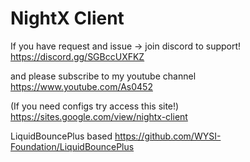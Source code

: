# NightX Client
If you have request and issue -> join discord to support!
https://discord.gg/SGBccUXFKZ

and please subscribe to my youtube channel
https://www.youtube.com/As0452

(If you need configs try access this site!)
https://sites.google.com/view/nightx-client

LiquidBouncePlus based https://github.com/WYSI-Foundation/LiquidBouncePlus